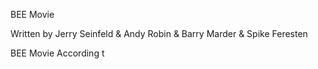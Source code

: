 BEE Movie

Written by Jerry Seinfeld & Andy Robin & Barry Marder & Spike Feresten


BEE Movie
According t